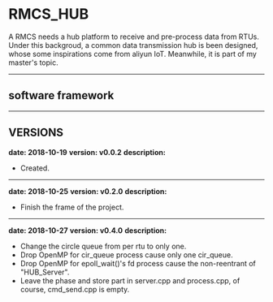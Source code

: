 # RMCS_HUB
A RMCS needs a hub platform to receive and pre-process data from RTUs. Under this backgroud, a common data transmission hub is been designed, whose some inspirations come from aliyun IoT. Meanwhile, it is part of my master's topic.

---
## software framework

---
## VERSIONS
**date:         2018-10-19**
**version:      v0.0.2**
**description:**
* Created.

---
**date:         2018-10-25**
**version:      v0.2.0**
**description:**
* Finish the frame of the project.

---
**date:         2018-10-27**
**version:      v0.4.0**
**description:**
* Change the circle queue from per rtu to only one.
* Drop OpenMP for cir_queue process cause only one cir_queue.
* Drop OpenMP for epoll_wait()'s fd process cause the non-reentrant of "HUB_Server".
* Leave the phase and store part in server.cpp and process.cpp, of course, cmd_send.cpp is empty.